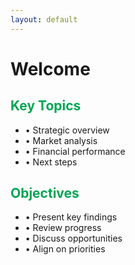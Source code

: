 ```yaml
---
layout: default
---
```


# Welcome

<div class="grid grid-cols-2 gap-8 mt-8">
  <div>
    <h2 class="text-2xl font-bold mb-4 text-hatch-primary">Key Topics</h2>
    <ul class="space-y-2">
      <li>• Strategic overview</li>
      <li>• Market analysis</li>
      <li>• Financial performance</li>
      <li>• Next steps</li>
    </ul>
  </div>
  <div>
    <h2 class="text-2xl font-bold mb-4 text-hatch-primary">Objectives</h2>
    <ul class="space-y-2">
      <li>• Present key findings</li>
      <li>• Review progress</li>
      <li>• Discuss opportunities</li>
      <li>• Align on priorities</li>
    </ul>
  </div>
</div>

<style>
.text-hatch-primary {
  color: #00A651;
}
</style>